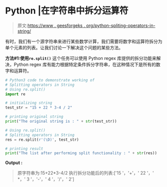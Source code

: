 # Python |在字符串中拆分运算符

> 原文:[https://www . geesforgeks . org/python-spliting-operators-in-string/](https://www.geeksforgeeks.org/python-splitting-operators-in-string/)

有时，我们有一个源字符串来进行某些数学计算，我们需要将数字和运算符拆分为单个元素的列表。让我们讨论一下解决这个问题的某些方法。

**方法#1:使用`re.split()`**
这个任务可以使用 Python regex 库提供的拆分功能来解决，Python regex 库有能力根据特定条件拆分字符串，在这种情况下是所有的数字和运算符。

```py
# Python3 code to demonstrate working of
# Splitting operators in String
# Using re.split()
import re

# initializing string 
test_str = "15 + 22 * 3-4 / 2"

# printing original string 
print("The original string is : " + str(test_str))

# Using re.split()
# Splitting operators in String
res = re.split(r'(\D)', test_str)

# printing result 
print("The list after performing split functionality : " + str(res))
```

**Output :**

> 原字符串为:15+22*3-4/2
> 执行拆分功能后的列表:['15 '，'+'，' 22 '，' *，' 3 '，'-'，' 4 '，'/'，' 2']